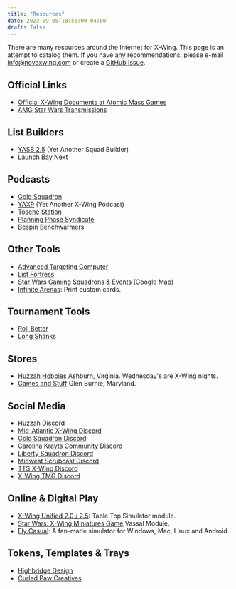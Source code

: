 ```yaml
---
title: "Resources"
date: 2023-09-05T18:58:00-04:00
draft: false
---
```


There are many resources around the Internet for X-Wing. This page is an attempt to catalog them. If you have any recommendations, please e-mail <info@novaxwing.com> or create a [GitHub Issue](https://github.com/opsmason/novaxwing/issues).

## Official Links
- [Official X-Wing Documents at Atomic Mass Games](https://www.atomicmassgames.com/xwing-documents)
- [AMG Star Wars Transmissions](https://www.atomicmassgames.com/star-wars-transmissions)

## List Builders
- [YASB 2.5](https://yasb.app/) (Yet Another Squad Builder)
- [Launch Bay Next](http://launchbaynext.app)

## Podcasts
- [Gold Squadron](https://www.podomatic.com/podcasts/goldsquadronpodcast)
- [YAXP](https://podcasters.spotify.com/pod/show/yaxp-pod) (Yet Another X-Wing Podcast)
- [Tosche Station](https://lixbwu.podbean.com/)
- [Planning Phase Syndicate](https://planningphasesyndicate.podbean.com)
- [Bespin Benchwarmers](https://bespinbenchwarmers.podbean.com)

## Other Tools
- [Advanced Targeting Computer](http://advancedtargeting.computer)
- [List Fortress](https://listfortress.com)
- [Star Wars Gaming Squadrons & Events](https://www.google.com/maps/d/u/0/viewer?mid=1cGLTf-UGi8dtWKZP5NUIQ9TjlRRVW6PZ&hl=en) (Google Map)
- [Infinite Arenas](https://www.infinitearenas.com/): Print custom cards.

## Tournament Tools
- [Roll Better](http://rollbetter.gg)
- [Long Shanks](https://www.xwing.longshanks.org)

## Stores
- [Huzzah Hobbies](https://huzzahhobbies.com) Ashburn, Virginia. Wednesday's are X-Wing nights.
- [Games and Stuff](https://gamesandstuff.com/) Glen Burnie, Maryland.

## Social Media
- [Huzzah Discord](https://discord.com/channels/651943624098971648/679817695876874283)
- [Mid-Atlantic X-Wing Discord](https://discord.com/channels/758109047911350333/758109048754667541)
- [Gold Squadron Discord](https://discord.com/channels/423219610859601923/432997889845886999)
- [Carolina Krayts Community Discord](https://discord.com/channels/369861378518810624/1019788750710128651)
- [Liberty Squadron Discord](https://discord.com/channels/923588897961824276/923594884294778881)
- [Midwest Scrubcast Discord](https://discord.com/channels/660494737861509130/660494739363201036)
- [TTS X-Wing Discord](https://discord.com/channels/334067081517727746/449291988647280640)
- [X-Wing TMG Discord](https://discord.com/channels/166213290374987776/166213290374987776)

## Online & Digital Play
- [X-Wing Unified 2.0 / 2.5](https://steamcommunity.com/sharedfiles/filedetails/?id=2486128992): Table Top Simulator module.
- [Star Wars: X-Wing Miniatures Game](https://vassalengine.org/wiki/Module:Star_Wars:_X-Wing_Miniatures_Game) Vassal Module.
- [Fly Casual](https://github.com/Sandrem/FlyCasual): A fan-made simulator for Windows, Mac, Linux and Android.

## Tokens, Templates & Trays
- [Highbridge Design](https://www.etsy.com/shop/HighbridgeDesign)
- [Curled Paw Creatives](https://www.etsy.com/shop/CurledPawCreatives)